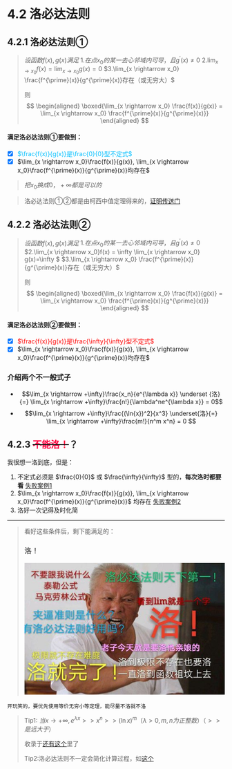 # 4.2 洛必达法则
<!--![表情包1](图片/-2febdac3064a120e.jpg)-->
## 4.2.1 洛必达法则①
> $设函数f(x),g(x)满足$
$1.在点x_0的某一去心邻域内可导，且g^{\prime}(x) \not = 0$
$2.\lim_{x \rightarrow x_0}f(x) = \lim_{x \rightarrow x_0} g(x)=0$
$3.\lim_{x \rightarrow x_0} \frac{f^{\prime}(x)}{g^{\prime}(x)}存在（或无穷大）$
>
>则
$$
\begin{aligned}
\boxed{\lim_{x \rightarrow x_0} \frac{f(x)}{g(x)} = \lim_{x \rightarrow x_0} \frac{f^{\prime}(x)}{g^{\prime}(x)}}
\end{aligned}
$$

<h4>满足洛必达法则①要做到：</h1>

- [x] <span style='color:#00bfff;'>$\frac{f(x)}{g(x)}是\frac{0}{0}型不定式$</span>
- [x] $\lim_{x \rightarrow x_0}\frac{f(x)}{g(x)}, \lim_{x \rightarrow x_0}\frac{f^{\prime}(x)}{g^{\prime}(x)}均存在$

>$把x_0换成0，+\infty 都是可以的$

>洛必达法则①②都是由柯西中值定理得来的，[证明传送门](高数专栏/一堆证明.md)

## 4.2.2 洛必达法则②
>$设函数f(x),g(x)满足$
$1.在点x_0的某一去心邻域内可导，且g^{\prime}(x) \not = 0$
$2.\lim_{x \rightarrow x_0}f(x) = \infty \lim_{x \rightarrow x_0} g(x)=\infty $
$3.\lim_{x \rightarrow x_0} \frac{f^{\prime}(x)}{g^{\prime}(x)}存在（或无穷大）$
>
>则
$$
\begin{aligned}
\boxed{\lim_{x \rightarrow x_0} \frac{f(x)}{g(x)} = \lim_{x \rightarrow x_0} \frac{f^{\prime}(x)}{g^{\prime}(x)}}
\end{aligned}
$$

<h4>满足洛必达法则②要做到：</h1>

- [x] <span style='color:#ff0000;'>$\frac{f(x)}{g(x)}是\frac{\infty}{\infty}型不定式$</span>
- [x] $\lim_{x \rightarrow x_0}\frac{f(x)}{g(x)}, \lim_{x \rightarrow x_0}\frac{f^{\prime}(x)}{g^{\prime}(x)}均存在$

### 介绍两个不一般式子

- $$\lim_{x \rightarrow +\infty}\frac{x_n}{e^{\lambda x}} \underset {洛}{=} \lim_{x \rightarrow +\infty}\frac{n!}{\lambda^ne^{\lambda x}} = 0$$
- $$\lim_{x \rightarrow +\infty}\frac{(\ln{x})^2}{x^3} \underset{洛}{=} \lim_{x \rightarrow +\infty}\frac{m!}{n^m x^n} = 0 $$

## 4.2.3 ~~<span style='color:#ff0040;'>不能洛！</span>~~？

我很想一洛到底，但是：

1. 不定式必须是 $\frac{0}{0}$ 或 $\frac{\infty}{\infty}$ 型的，**每次洛时都要看**   [失败案例1](高数专栏/就是例题.md)
2. $\lim_{x \rightarrow x_0}\frac{f(x)}{g(x)}, \lim_{x \rightarrow x_0}\frac{f^{\prime}(x)}{g^{\prime}(x)}$ 均存在   [失败案例2](高数专栏/就是例题.md)
3. 洛好一次记得及时化简

----

> 看好这些条件后，剩下能满足的：<h3>洛！</h3>
![表情包2](图片/pic2.jpg)

```
开玩笑的，要优先使用等价无穷小等定理，能尽量不洛就不洛
```

> Tip1: $当x \rightarrow +\infty , e^{\lambda x} >> x^n >> (\ln{x})^m（\lambda >0,m,n为正整数）（>>是远大于）$
>
> 收录于[还有这个](高数专题/还有这个.md)里了
>
>Tip2:洛必达法则不一定会简化计算过程，如[这个](高数专题/就是例题.md)